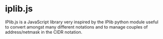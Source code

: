 iplib.js
========

IPlib.js is a JavaScript library very inspired by the IPlib python module useful to convert amongst many different notations and to manage couples of address/netmask in the CIDR notation.